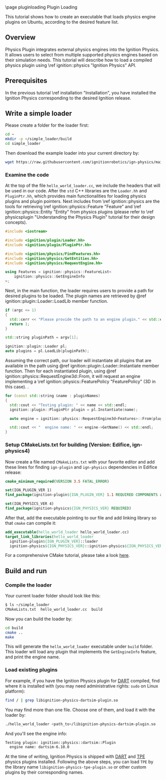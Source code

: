 \page pluginloading Plugin Loading

This tutorial shows how to create an executable that loads physics engine
plugins on Ubuntu, according to the desired feature list.

## Overview

Physics Plugin integrates external physics engines into the Ignition Physics.
It allows users to select from multiple supported physics engines based on their
simulation needs. This tutorial will describe how to load a compiled physics
plugin using \ref ignition::physics "Ignition Physics" API.

## Prerequisites

In the previous tutorial \ref installation "Installation", you have installed the
Ignition Physics corresponding to the desired Ignition release.
## Write a simple loader

Please create a folder for the loader first:

```bash
cd ~
mkdir -p ~/simple_loader/build
cd simple_loader
```

Then download the example loader into your current directory by:

```bash
wget https://raw.githubusercontent.com/ignitionrobotics/ign-physics/main/examples/hello_world_loader/hello_world_loader.cc
```

### Examine the code

At the top of the file `hello_world_loader.cc`, we include the headers that will
be used in our code. After the `std` C++ libraries are the `Loader.hh` and
`PluginPtr.hh`, which provides main functionalities for loading physics plugins
and plugin pointers. Next includes from \ref ignition::physics are the tools for
retrieving \ref ignition::physics::Feature "Feature" and
\ref ignition::physics::Entity "Entity" from physics plugins (please refer to
\ref physicsplugin "Understanding the Physics Plugin" tutorial for their
design concepts).

```cpp
#include <iostream>

#include <ignition/plugin/Loader.hh>
#include <ignition/plugin/PluginPtr.hh>

#include <ignition/physics/FindFeatures.hh>
#include <ignition/physics/GetEntities.hh>
#include <ignition/physics/RequestEngine.hh>

using Features = ignition::physics::FeatureList<
    ignition::physics::GetEngineInfo
>;
```

Next, in the main function, the loader requires users to provide a path for
desired plugins to be loaded. The plugin names are retrieved by
@ref ignition::plugin::Loader::LoadLib member function.

```cpp
if (argc <= 1)
{
  std::cerr << "Please provide the path to an engine plugin." << std::endl;
  return 1;
}

std::string pluginPath = argv[1];

ignition::plugin::Loader pl;
auto plugins = pl.LoadLib(pluginPath);
```

Assuming the correct path, our loader will instantiate all plugins that are
available in the path using @ref ignition::plugin::Loader::Instantiate member
function. Then for each instantiated plugin, using
@ref ignition::physics::RequestEngine3d<Features>::From, it will request an
engine implementing a \ref ignition::physics::FeaturePolicy "FeaturePolicy" (3D
  in this case).
.

```cpp
for (const std::string &name : pluginNames)
{
  std::cout << "Testing plugin: " << name << std::endl;
  ignition::plugin::PluginPtr plugin = pl.Instantiate(name);

  auto engine = ignition::physics::RequestEngine3d<Features>::From(plugin);

  std::cout << "  engine name: " << engine->GetName() << std::endl;
}
```

### Setup CMakeLists.txt for building (Version: Edifice, ign-physics4)

Now create a file named `CMakeLists.txt` with your favorite editor and add these
lines for finding `ign-plugin` and `ign-physics` dependencies in Edifice release:

```cmake
cmake_minimum_required(VERSION 3.5 FATAL_ERROR)

set(IGN_PLUGIN_VER 1)
find_package(ignition-plugin${IGN_PLUGIN_VER} 1.1 REQUIRED COMPONENTS all)

set(IGN_PHYSICS_VER 4)
find_package(ignition-physics${IGN_PHYSICS_VER} REQUIRED)
```

After that, add the executable pointing to our file and add linking library so
that `cmake` can compile it:

```cmake
add_executable(hello_world_loader hello_world_loader.cc)
target_link_libraries(hello_world_loader
  ignition-plugin${IGN_PLUGIN_VER}::loader
  ignition-physics${IGN_PHYSICS_VER}::ignition-physics${IGN_PHYSICS_VER})
```

For a comprehensive CMake tutorial, please take a look
[here](https://cmake.org/cmake/help/latest/guide/tutorial/index.html).

## Build and run

### Compile the loader

Your current loader folder should look like this:
```bash
$ ls ~/simple_loader
CMakeLists.txt  hello_world_loader.cc  build
```

Now you can build the loader by:

```bash
cd build
cmake ..
make
```

This will generate the `hello_world_loader` executable under `build` folder.
This loader will load any plugin that implements the `GetEngineInfo` feature,
and print the engine name.

### Load existing plugins

For example, if you have the Ignition Physics plugin for
[DART](https://dartsim.github.io/) compiled, find where it is installed with
(you may need administrative rights: `sudo` on Linux platform):

```bash
find / | grep libignition-physics-dartsim-plugin.so
```

You may find more than one file. Choose one of them, and load it with
the loader by:

```bash
./hello_world_loader <path_to>/libignition-physics-dartsim-plugin.so
```

And you'll see the engine info:

```bash
Testing plugin: ignition::physics::dartsim::Plugin
  engine name: dartsim-6.10.0
```

At the time of writing, Ignition Physics is shipped with
[DART](https://dartsim.github.io/) and [TPE](https://community.gazebosim.org/t/announcing-new-physics-engine-tpe-trivial-physics-engine/629)
physics plugins installed. Following the above steps, you can load `TPE` by the
library name `libignition-physics-tpe-plugin.so` or other custom plugins by
their corresponding names.
